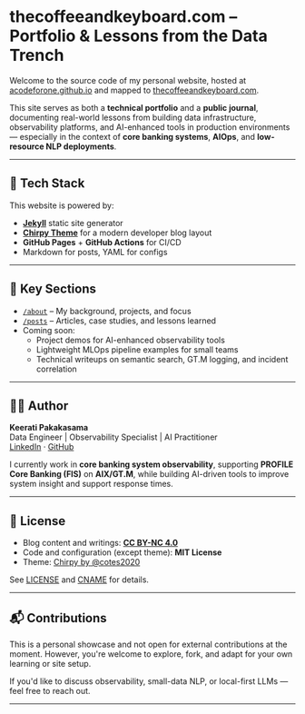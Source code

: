 # thecoffeeandkeyboard.com – Portfolio & Lessons from the Data Trench

Welcome to the source code of my personal website, hosted at [acodeforone.github.io](https://acodeforone.github.io) and mapped to [thecoffeeandkeyboard.com](https://thecoffeeandkeyboard.com).

This site serves as both a **technical portfolio** and a **public journal**, documenting real-world lessons from building data infrastructure, observability platforms, and AI-enhanced tools in production environments — especially in the context of **core banking systems**, **AIOps**, and **low-resource NLP deployments**.

---

## 🧰 Tech Stack

This website is powered by:

- **[Jekyll](https://jekyllrb.com/)** static site generator
- **[Chirpy Theme](https://github.com/cotes2020/chirpy)** for a modern developer blog layout
- **GitHub Pages** + **GitHub Actions** for CI/CD
- Markdown for posts, YAML for configs

---

## 🎯 Key Sections

- [`/about`](https://acodeforone.github.io/about/) – My background, projects, and focus
- [`/posts`](https://acodeforone.github.io/posts/) – Articles, case studies, and lessons learned
- Coming soon:
  - Project demos for AI-enhanced observability tools
  - Lightweight MLOps pipeline examples for small teams
  - Technical writeups on semantic search, GT.M logging, and incident correlation

---

## 👨‍💻 Author

**Keerati Pakakasama**  
Data Engineer | Observability Specialist | AI Practitioner  
[LinkedIn](https://www.linkedin.com/in/keerati-pakakasama) · [GitHub](https://github.com/acodeforone)

I currently work in **core banking system observability**, supporting **PROFILE Core Banking (FIS)** on **AIX/GT.M**, while building AI-driven tools to improve system insight and support response times.

---

## 📖 License

- Blog content and writings: **[CC BY-NC 4.0](https://creativecommons.org/licenses/by-nc/4.0/)**
- Code and configuration (except theme): **MIT License**
- Theme: [Chirpy by @cotes2020](https://github.com/cotes2020/chirpy)

See [LICENSE](LICENSE) and [CNAME](CNAME) for details.

---

## 📬 Contributions

This is a personal showcase and not open for external contributions at the moment. However, you're welcome to explore, fork, and adapt for your own learning or site setup.

If you'd like to discuss observability, small-data NLP, or local-first LLMs — feel free to reach out.

---





